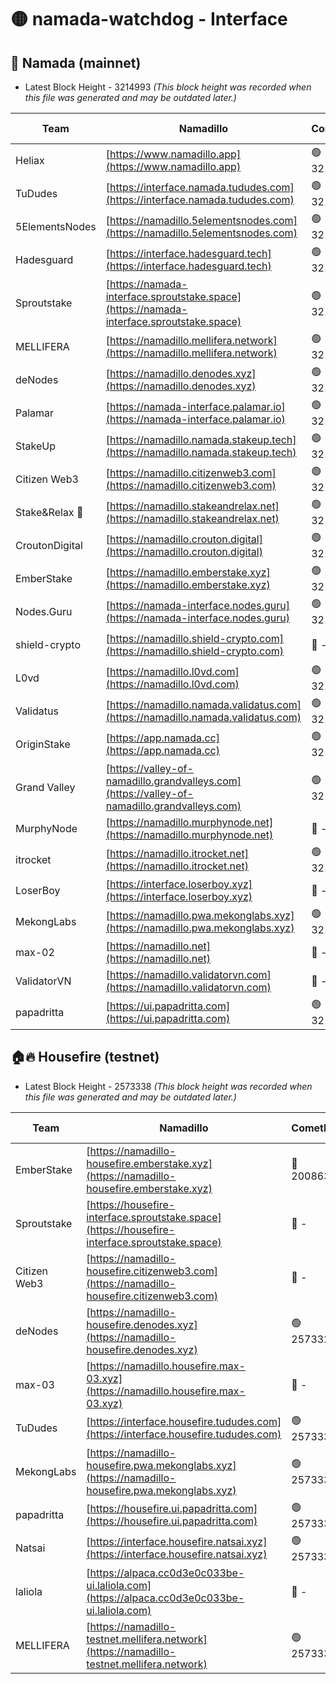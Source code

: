 # 🟡 namada-watchdog - Interface

## 🚀 Namada (mainnet)
- Latest Block Height - 3214993 *(This block height was recorded when this file was generated and may be outdated later.)*

| Team | Namadillo | CometBFT | Indexer | MASP Indexer |
|-|-|-|-|-|
| Heliax | [https://www.namadillo.app](https://www.namadillo.app) | 🟢 3214965 | 🟢 3214965 | 🟢 3214965 |
| TuDudes | [https://interface.namada.tududes.com](https://interface.namada.tududes.com) | 🟢 3214965 | 🟢 3214965 | 🟢 3214965 |
| 5ElementsNodes | [https://namadillo.5elementsnodes.com](https://namadillo.5elementsnodes.com) | 🟢 3214966 | 🟢 3214966 | 🟢 3214966 |
| Hadesguard | [https://interface.hadesguard.tech](https://interface.hadesguard.tech) | 🟢 3214967 | 🟢 3214967 | 🟢 3214966 |
| Sproutstake | [https://namada-interface.sproutstake.space](https://namada-interface.sproutstake.space) | 🟢 3214967 | 🟢 3214967 | 🟢 3214967 |
| MELLIFERA | [https://namadillo.mellifera.network](https://namadillo.mellifera.network) | 🟢 3214968 | 🟢 3214968 | 🟢 3214968 |
| deNodes | [https://namadillo.denodes.xyz](https://namadillo.denodes.xyz) | 🟢 3214969 | 🟢 3214969 | 🟢 3214969 |
| Palamar | [https://namada-interface.palamar.io](https://namada-interface.palamar.io) | 🟢 3214970 | 🟢 3214970 | 🟢 3214970 |
| StakeUp | [https://namadillo.namada.stakeup.tech](https://namadillo.namada.stakeup.tech) | 🟢 3214971 | 🟢 3214971 | 🟢 3214971 |
| Citizen Web3 | [https://namadillo.citizenweb3.com](https://namadillo.citizenweb3.com) | 🟢 3214972 | 🟢 3214972 | 🟢 3214972 |
| Stake&Relax 🦥 | [https://namadillo.stakeandrelax.net](https://namadillo.stakeandrelax.net) | 🟢 3214973 | 🟢 3214972 | 🟢 3214972 |
| CroutonDigital | [https://namadillo.crouton.digital](https://namadillo.crouton.digital) | 🟢 3214973 | 🟢 3214973 | 🟢 3214973 |
| EmberStake | [https://namadillo.emberstake.xyz](https://namadillo.emberstake.xyz) | 🟢 3214974 | 🟢 3214974 | 🟢 3214974 |
| Nodes.Guru | [https://namada-interface.nodes.guru](https://namada-interface.nodes.guru) | 🟢 3214975 | 🟢 3214975 | 🟢 3214975 |
| shield-crypto | [https://namadillo.shield-crypto.com](https://namadillo.shield-crypto.com) | 🔴 - | 🟡 3214847 | 🟡 3214847 |
| L0vd | [https://namadillo.l0vd.com](https://namadillo.l0vd.com) | 🟢 3214978 | 🟢 3214977 | 🟢 3214977 |
| Validatus | [https://namadillo.namada.validatus.com](https://namadillo.namada.validatus.com) | 🟢 3214979 | 🟢 3214978 | 🟢 3214978 |
| OriginStake | [https://app.namada.cc](https://app.namada.cc) | 🟢 3214979 | 🟢 3214979 | 🟢 3214979 |
| Grand Valley | [https://valley-of-namadillo.grandvalleys.com](https://valley-of-namadillo.grandvalleys.com) | 🟢 3214980 | 🟢 3214979 | 🟢 3214980 |
| MurphyNode | [https://namadillo.murphynode.net](https://namadillo.murphynode.net) | 🔴 - | 🔴 - | 🔴 - |
| itrocket | [https://namadillo.itrocket.net](https://namadillo.itrocket.net) | 🟢 3214983 | 🟢 3214983 | 🟢 3214983 |
| LoserBoy | [https://interface.loserboy.xyz](https://interface.loserboy.xyz) | 🔴 - | 🔴 - | 🔴 - |
| MekongLabs | [https://namadillo.pwa.mekonglabs.xyz](https://namadillo.pwa.mekonglabs.xyz) | 🟢 3214989 | 🟢 3214988 | 🟢 3214989 |
| max-02 | [https://namadillo.net](https://namadillo.net) | 🔴 - | 🔴 - | 🔴 - |
| ValidatorVN | [https://namadillo.validatorvn.com](https://namadillo.validatorvn.com) | 🔴 - | 🔴 - | 🔴 - |
| papadritta | [https://ui.papadritta.com](https://ui.papadritta.com) | 🟢 3214993 | 🟢 3214993 | 🟢 3214993 |

## 🏠🔥 Housefire (testnet)
- Latest Block Height - 2573338 *(This block height was recorded when this file was generated and may be outdated later.)*

| Team | Namadillo | CometBFT | Indexer | MASP Indexer |
|-|-|-|-|-|
| EmberStake | [https://namadillo-housefire.emberstake.xyz](https://namadillo-housefire.emberstake.xyz) | 🔴 2008636 | 🔴 - | 🔴 - |
| Sproutstake | [https://housefire-interface.sproutstake.space](https://housefire-interface.sproutstake.space) | 🔴 - | 🔴 - | 🔴 - |
| Citizen Web3 | [https://namadillo-housefire.citizenweb3.com](https://namadillo-housefire.citizenweb3.com) | 🔴 - | 🔴 - | 🔴 - |
| deNodes | [https://namadillo-housefire.denodes.xyz](https://namadillo-housefire.denodes.xyz) | 🟢 2573326 | 🟢 2573326 | 🟢 2573326 |
| max-03 | [https://namadillo.housefire.max-03.xyz](https://namadillo.housefire.max-03.xyz) | 🔴 - | 🔴 - | 🔴 - |
| TuDudes | [https://interface.housefire.tududes.com](https://interface.housefire.tududes.com) | 🟢 2573335 | 🟢 2573335 | 🟢 2573335 |
| MekongLabs | [https://namadillo-housefire.pwa.mekonglabs.xyz](https://namadillo-housefire.pwa.mekonglabs.xyz) | 🟢 2573335 | 🟢 2573335 | 🟢 2573335 |
| papadritta | [https://housefire.ui.papadritta.com](https://housefire.ui.papadritta.com) | 🟢 2573336 | 🟢 2573336 | 🟢 2573336 |
| Natsai | [https://interface.housefire.natsai.xyz](https://interface.housefire.natsai.xyz) | 🟢 2573336 | 🟢 2573336 | 🟢 2573336 |
| laliola | [https://alpaca.cc0d3e0c033be-ui.laliola.com](https://alpaca.cc0d3e0c033be-ui.laliola.com) | 🔴 - | 🔴 - | 🔴 - |
| MELLIFERA | [https://namadillo-testnet.mellifera.network](https://namadillo-testnet.mellifera.network) | 🟢 2573338 | 🟢 2573338 | 🟢 2573339 |

